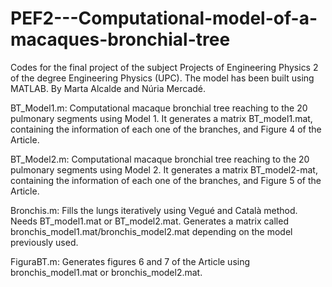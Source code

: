 # PEF2---Computational-model-of-a-macaques-bronchial-tree
Codes for the final project of the subject Projects of Engineering Physics 2 of the degree Engineering Physics (UPC). The model has been built using MATLAB.
By Marta Alcalde and Núria Mercadé.

BT_Model1.m: Computational macaque bronchial tree reaching to the 20 pulmonary segments using Model 1. It generates a matrix BT_model1.mat, containing the information of each one of the branches, and Figure 4 of the Article.

BT_Model2.m: Computational macaque bronchial tree reaching to the 20 pulmonary segments using Model 2. It generates a matrix BT_model2-mat, containing the information of each one of the branches, and Figure 5 of the Article.

Bronchis.m: Fills the lungs iteratively using Vegué and Català method. Needs BT_model1.mat or BT_model2.mat. Generates a matrix called bronchis_model1.mat/bronchis_model2.mat depending on the model previously used.

FiguraBT.m: Generates figures 6 and 7 of the Article using bronchis_model1.mat or bronchis_model2.mat.

